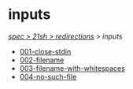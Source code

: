 # inputs

*[spec > 21sh > redirections](..) > inputs*

* [001-close-stdin](./001-close-stdin)
* [002-filename](./002-filename)
* [003-filename-with-whitespaces](./003-filename-with-whitespaces)
* [004-no-such-file](./004-no-such-file)
